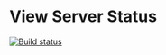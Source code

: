 # View Server Status

[![Build status](https://build.appcenter.ms/v0.1/apps/47173941-a87b-4dcb-97e2-536a9bef9c56/branches/master/badge)](https://appcenter.ms)

